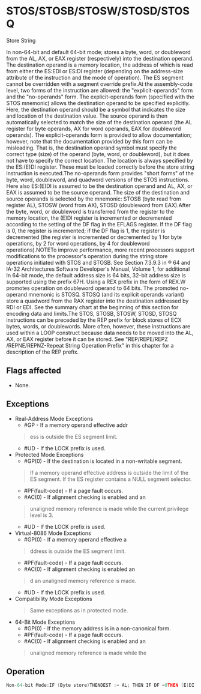 # STOS/STOSB/STOSW/STOSD/STOSQ

Store String

In non-64-bit and default 64-bit mode; stores a byte, word, or doubleword from the AL, AX, or EAX register (respectively) into the destination operand.
The destination operand is a memory location, the address of which is read from either the ES:EDI or ES:DI register (depending on the address-size attribute of the instruction and the mode of operation).
The ES segment cannot be overridden with a segment override prefix.At the assembly-code level, two forms of the instruction are allowed: the "explicit-operands" form and the "no-operands" form.
The explicit-operands form (specified with the STOS mnemonic) allows the destination operand to be specified explicitly.
Here, the destination operand should be a symbol that indicates the size and location of the destination value.
The source operand is then automatically selected to match the size of the destination operand (the AL register for byte operands, AX for word operands, EAX for doubleword operands).
The explicit-operands form is provided to allow documentation; however, note that the documentation provided by this form can be misleading.
That is, the destination operand symbol must specify the correct type (size) of the operand (byte, word, or doubleword), but it does not have to specify the correct location.
The location is always specified by the ES:(E)DI register.
These must be loaded correctly before the store string instruction is executed.The no-operands form provides "short forms" of the byte, word, doubleword, and quadword versions of the STOS instructions.
Here also ES:(E)DI is assumed to be the destination operand and AL, AX, or EAX is assumed to be the source operand.
The size of the destination and source operands is selected by the mnemonic: STOSB (byte read from register AL), STOSW (word from AX), STOSD (doubleword from EAX).After the byte, word, or doubleword is transferred from the register to the memory location, the (E)DI register is incremented or decremented according to the setting of the DF flag in the EFLAGS register.
If the DF flag is 0, the register is incremented; if the DF flag is 1, the register is decremented (the register is incremented or decremented by 1 for byte operations, by 2 for word operations, by 4 for doubleword operations).NOTETo improve performance, more recent processors support modifications to the processor's operation during the string store operations initiated with STOS and STOSB.
See Section 7.3.9.3 in ® 64 and IA-32 Architectures Software Developer's Manual, Volume 1, for additional In 64-bit mode, the default address size is 64 bits, 32-bit address size is supported using the prefix 67H.
Using a REX prefix in the form of REX.W promotes operation on doubleword operand to 64 bits.
The promoted no-operand mnemonic is STOSQ.
STOSQ (and its explicit operands variant) store a quadword from the RAX register into the destination addressed by RDI or EDI.
See the summary chart at the beginning of this section for encoding data and limits.The STOS, STOSB, STOSW, STOSD, STOSQ instructions can be preceded by the REP prefix for block stores of ECX bytes, words, or doublewords.
More often, however, these instructions are used within a LOOP construct because data needs to be moved into the AL, AX, or EAX register before it can be stored.
See "REP/REPE/REPZ /REPNE/REPNZ-Repeat String Operation Prefix" in this chapter for a description of the REP prefix.

## Flags affected

- None.

## Exceptions

- Real-Address Mode Exceptions
  - #GP - If a memory operand effective addr
  > ess is outside the ES segment limit.
  - #UD - If the LOCK prefix is used.
- Protected Mode Exceptions
  - #GP(0) - If the destination is located in a non-writable segment.
  > If a memory operand effective address is
  >  outside the limit of the ES segment.
  > If the ES register contains a NULL segment selector.
  - #PF(fault-code) - If a page fault occurs.
  - #AC(0) - If alignment checking is enabled and an
  > unaligned memory reference is made while the 
  > current privilege level is 3.
  - #UD - If the LOCK prefix is used.
- Virtual-8086 Mode Exceptions
  - #GP(0) - If a memory operand effective a
  > ddress is outside the ES segment limit.
  - #PF(fault-code) - If a page fault occurs.
  - #AC(0) - If alignment checking is enabled an
  > d an unaligned memory reference is made.
  - #UD - If the LOCK prefix is used.
- Compatibility Mode Exceptions
  > Same exceptions as in protected mode.
- 64-Bit Mode Exceptions
  - #GP(0) - If the memory address is in a non-canonical form.
  - #PF(fault-code) - If a page fault occurs.
  - #AC(0) - If alignment checking is enabled and an
  > unaligned memory reference is made while the 

## Operation

```C
Non-64-bit Mode:IF (Byte store)THENDEST := AL; THEN IF DF =0THEN (E)DI := (E)DI + 1; ELSE (E)DI := (E)DI - 1; FI;ELSE IF (Word store)THENDEST := AX;THEN IF DF = 0THEN (E)DI := (E)DI + 2; ELSE (E)DI := (E)DI - 2; FI;FI;ELSE IF (Doubleword store)THENDEST := EAX;THEN IF DF = 0THEN (E)DI := (E)DI + 4; ELSE (E)DI := (E)DI - 4; FI;FI;FI;64-bit Mode:IF (Byte store)THENDEST := AL; THEN IF DF =0THEN (R|E)DI := (R|E)DI + 1; ELSE (R|E)DI := (R|E)DI - 1; FI;ELSE IF (Word store)THENDEST := AX;THEN IF DF = 0THEN (R|E)DI := (R|E)DI + 2; ELSE (R|E)DI := (R|E)DI - 2; FI;THENDEST := EAX;THEN IF DF = 0THEN (R|E)DI := (R|E)DI + 4; ELSE (R|E)DI := (R|E)DI - 4; FI;FI;ELSE IF (Quadword store using REX.W )THENDEST := RAX;THEN IF DF = 0THEN (R|E)DI := (R|E)DI + 8; ELSE (R|E)DI := (R|E)DI - 8; FI;FI;FI;
```
